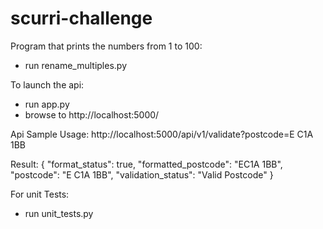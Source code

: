 # scurri-challenge
Program that prints the numbers from 1 to 100:
- run rename_multiples.py

To launch the api: 
- run app.py
- browse to http://localhost:5000/

Api Sample Usage:
http://localhost:5000/api/v1/validate?postcode=E C1A 1BB

Result:
{
  "format_status": true, 
  "formatted_postcode": "EC1A 1BB", 
  "postcode": "E C1A 1BB", 
  "validation_status": "Valid Postcode"
}

For unit Tests:
- run unit_tests.py
